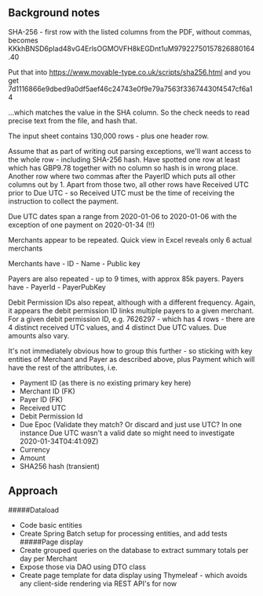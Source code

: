 Background notes
-----

SHA-256 - first row with the listed columns from the PDF, without commas, becomes
KKkhBNSD6pIad48vG4ErlsOGMOVFH8kEGDnt1uM97922750157826880164.40


Put that into https://www.movable-type.co.uk/scripts/sha256.html and you get
7d1116866e9dbed9a0df5aef46c24743e0f9e79a7563f33674430f4547cf6a14

...which matches the value in the SHA column. So the check needs to read precise text from the file, and hash that.

The input sheet contains 130,000 rows - plus one header row.

Assume that as part of writing out parsing exceptions, we'll want access to the whole row - including SHA-256 hash. 
Have spotted one row at least which has GBP9.78 together with no column so hash is in wrong place. Another row where two commas after the PayerID which puts all other columns out by 1.
Apart from those two, all other rows have Received UTC prior to Due UTC - so Received UTC must be the time of receiving the instruction to collect the payment.

Due UTC dates span a range from 2020-01-06 to 2020-01-06 with the exception of one payment on 2020-01-34 (!!)

Merchants appear to be repeated. Quick view in Excel reveals only 6 actual merchants

Merchants have
	- ID
	- Name
	- Public key

Payers are also repeated - up to 9 times, with approx 85k payers. Payers have
	- PayerId
	- PayerPubKey


Debit Permission IDs also repeat, although with a different frequency. Again, it appears the debit permission ID links multiple payers to a given merchant.
For a given debit permission ID, e.g. 7626297 - which has 4 rows - there are 4 distinct received UTC values, and 4 distinct Due UTC values. Due amounts also vary.

It's not immediately obvious how to group this further - so sticking with key entities of Merchant and Payer as described above, plus Payment which will have the rest of the attributes, i.e.

- Payment ID (as there is no existing primary key here)
- Merchant ID (FK)
- Payer ID (FK)
- Received UTC
- Debit Permission Id
- Due Epoc (Validate they match? Or discard and just use UTC? In one instance Due UTC wasn't a valid date so might need to investigate 2020-01-34T04:41:09Z)
- Currency
- Amount
- SHA256 hash (transient)


Approach
-----

#####Dataload
- Code basic entities
- Create Spring Batch setup for processing entities, and add tests
#####Page display
- Create grouped queries on the database to extract summary totals per day per Merchant
- Expose those via DAO using DTO class
- Create page template for data display using Thymeleaf - which avoids any client-side rendering via REST API's for now